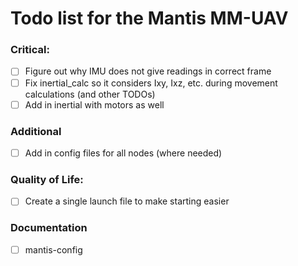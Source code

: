 # Todo list for the Mantis MM-UAV

### Critical:
- [ ] Figure out why IMU does not give readings in correct frame
- [ ] Fix inertial_calc so it considers Ixy, Ixz, etc. during movement calculations (and other TODOs)
- [ ] Add in inertial with motors as well

### Additional
- [ ] Add in config files for all nodes (where needed)

### Quality of Life:
- [ ] Create a single launch file to make starting easier

### Documentation
- [ ] mantis-config
